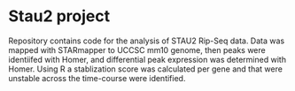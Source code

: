 # Stau2 project
Repository contains code for the analysis of STAU2 Rip-Seq data. Data was mapped with STARmapper to UCCSC mm10 genome, 
then peaks were identiifed with Homer, and differential peak expression was determined with Homer. Using R a stablization score 
was calculated per gene and that were unstable across the time-course were identified.
